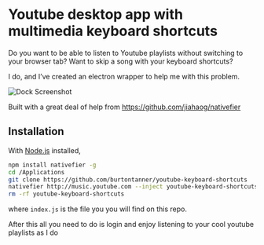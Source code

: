# Youtube desktop app with multimedia keyboard shortcuts

Do you want to be able to listen to Youtube playlists without switching to your browser tab?
Want to skip a song with your keyboard shortcuts?

I do, and I’ve created an electron wrapper to help me with this problem.

![Dock Screenshot](https://raw.githubusercontent.com/adyz/youtube-keyboard-shortcuts/master/Screen.Shot.2016-02-25.at.5.08.54.PM.png)


Built with a great deal of help from https://github.com/jiahaog/nativefier


## Installation

With [Node.js](https://nodejs.org/) installed,

```bash
npm install nativefier -g
cd /Applications
git clone https://github.com/burtontanner/youtube-keyboard-shortcuts 
nativefier http://music.youtube.com --inject youtube-keyboard-shortcuts/index.js -u "Mozilla/5.0 (Windows NT 6.1; WOW64; rv:54.0) Gecko/20100101 Firefox/73.0" --internal-urls ".*?"
rm -rf youtube-keyboard-shortcuts 

```
where `index.js` is the file you you will find on this repo.


After this all you need to do is login and enjoy listening to your cool youtube playlists as I do
